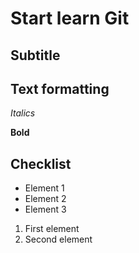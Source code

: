 # Start learn Git


## Subtitle


## Text formatting

*Italics*

**Bold**

## Checklist
* Element 1
* Element 2
* Element 3

1. First element
2. Second element